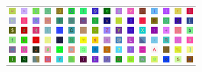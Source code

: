 <table>
<tr>
<td><img src="75.gif"></td>
<td><img src="3E.gif"></td>
<td><img src="36.gif"></td>
<td><img src="5E.gif"></td>
<td><img src="33.gif"></td>
<td><img src="47.gif"></td>
<td><img src="6C.gif"></td>
<td><img src="39.gif"></td>
<td><img src="65.gif"></td>
<td><img src="64.gif"></td>
<td><img src="76.gif"></td>
<td><img src="50.gif"></td>
<td><img src="69.gif"></td>
<td><img src="31.gif"></td>
<td><img src="72.gif"></td>
<td><img src="7C.gif"></td>
</tr>
<tr>
<td><img src="68.gif"></td>
<td><img src="26.gif"></td>
<td><img src="53.gif"></td>
<td><img src="7E.gif"></td>
<td><img src="7D.gif"></td>
<td><img src="3A.gif"></td>
<td><img src="3D.gif"></td>
<td><img src="3F.gif"></td>
<td><img src="56.gif"></td>
<td><img src="29.gif"></td>
<td><img src="30.gif"></td>
<td><img src="6A.gif"></td>
<td><img src="70.gif"></td>
<td><img src="4F.gif"></td>
<td><img src="32.gif"></td>
<td><img src="5B.gif"></td>
</tr>
<tr>
<td><img src="24.gif"></td>
<td><img src="7A.gif"></td>
<td><img src="34.gif"></td>
<td><img src="7B.gif"></td>
<td><img src="3C.gif"></td>
<td><img src="43.gif"></td>
<td><img src="27.gif"></td>
<td><img src="2A.gif"></td>
<td><img src="5A.gif"></td>
<td><img src="59.gif"></td>
<td><img src="6E.gif"></td>
<td><img src="58.gif"></td>
<td><img src="74.gif"></td>
<td><img src="2B.gif"></td>
<td><img src="3B.gif"></td>
<td><img src="62.gif"></td>
</tr>
<tr>
<td><img src="66.gif"></td>
<td><img src="6B.gif"></td>
<td><img src="2C.gif"></td>
<td><img src="46.gif"></td>
<td><img src="2E.gif"></td>
<td><img src="4E.gif"></td>
<td><img src="6D.gif"></td>
<td><img src="73.gif"></td>
<td><img src="78.gif"></td>
<td><img src="40.gif"></td>
<td><img src="4C.gif"></td>
<td><img src="gr1.gif"></td>
<td><img src="2D.gif"></td>
<td><img src="52.gif"></td>
<td><img src="28.gif"></td>
<td><img src="61.gif"></td>
</tr>
<tr>
<td><img src="48.gif"></td>
<td><img src="44.gif"></td>
<td><img src="4A.gif"></td>
<td><img src="23.gif"></td>
<td><img src="22.gif"></td>
<td><img src="42.gif"></td>
<td><img src="51.gif"></td>
<td><img src="38.gif"></td>
<td><img src="63.gif"></td>
<td><img src="37.gif"></td>
<td><img src="21.gif"></td>
<td><img src="5F.gif"></td>
<td><img src="41.gif"></td>
<td><img src="60.gif"></td>
<td><img src="25.gif"></td>
<td><img src="5D.gif"></td>
</tr>
<tr>
<td><img src="49.gif"></td>
<td><img src="71.gif"></td>
<td><img src="gr2.gif"></td>
<td><img src="4D.gif"></td>
<td><img src="79.gif"></td>
<td><img src="gr3.gif"></td>
<td><img src="54.gif"></td>
<td><img src="45.gif"></td>
<td><img src="2F.gif"></td>
<td><img src="57.gif"></td>
<td><img src="55.gif"></td>
<td><img src="77.gif"></td>
<td><img src="67.gif"></td>
<td><img src="6F.gif"></td>
<td><img src="35.gif"></td>
<td><img src="4B.gif"></td>
</tr>
</table>
